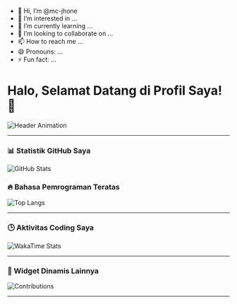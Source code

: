 - 👋 Hi, I’m @mc-jhone
- 👀 I’m interested in ...
- 🌱 I’m currently learning ...
- 💞️ I’m looking to collaborate on ...
- 📫 How to reach me ...
- 😄 Pronouns: ...
- ⚡ Fun fact: ...

<!---
mc-jhone/mc-jhone is a ✨ special ✨ repository because its `README.md` (this file) appears on your GitHub profile.
You can click the Preview link to take a look at your changes.
--->
# Halo, Selamat Datang di Profil Saya! 👋

![Header Animation](https://media.giphy.com/media/26tn33aiTi1jkl6H6/giphy.gif)

---

### 📊 Statistik GitHub Saya
![GitHub Stats](https://github-readme-stats.vercel.app/api?username=mc-jhone&show_icons=true&theme=radical)

### 🔥 Bahasa Pemrograman Teratas
![Top Langs](https://github-readme-stats.vercel.app/api/top-langs/?username=mc-jhone&layout=compact&theme=radical)

---

### 🕒 Aktivitas Coding Saya
![WakaTime Stats](https://github-readme-stats.vercel.app/api/wakatime?username=mc-jhone)

---


### 🚀 Widget Dinamis Lainnya
![Contributions](https://github-contributor-stats.vercel.app/api?username=mc-jhone)

---


